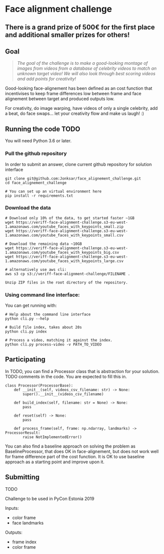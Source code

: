 # Face alignment challenge

## There is a grand prize of 500€ for the first place and additional smaller prizes for others!

## Goal
> *The goal of the challenge is to make a good-looking montage of images from videos from a database of celebrity videos to match an unknown target video! We will also look through best scoring videos and add points for creativity!*

Good-looking face-alignement has been defined as an cost function that incentivises to keep frame differences low between frame and face alignement between target and produced outputs low.

For creativity, do image warping, have videos of only a single celebrity, add a beat, do face swaps... let your creativity flow and make us laugh! :)


## Running the code TODO

You will need Python 3.6 or later.

### Pull the github repository
In order to submit an answer, clone current github repository for solution interface
```
git clone git@github.com:Jonksar/face_alignement_challenge.git
cd face_alignement_challenge

# You can set up an virtual environment here
pip install -r requirements.txt
```
### Download the data
```
# Download only 10% of the data, to get started faster ~1GB
wget https://veriff-face-alignment-challenge.s3-eu-west-1.amazonaws.com/youtube_faces_with_keypoints_small.zip
wget https://veriff-face-alignment-challenge.s3-eu-west-1.amazonaws.com/youtube_faces_with_keypoints_small.csv

# Download the remaining data ~10GB
wget https://veriff-face-alignment-challenge.s3-eu-west-1.amazonaws.com/youtube_faces_with_keypoints_big.csv
wget https://veriff-face-alignment-challenge.s3-eu-west-1.amazonaws.com/youtube_faces_with_keypoints_large.csv

# alternatively use aws cli:
aws s3 cp s3://veriff-face-alignment-challenge/FILENAME .

Unzip ZIP files in the root directory of the repository.
```

### Using command line interface:

You can get running with:
```
# Help about the command line interface
python cli.py --help

# Build file index, takes about 20s
python cli.py index 

# Process a video, matching it against the index.
python cli.py process-video -v PATH_TO_VIDEO
```

## Participating
In TODO, you can find a Processor class that is abstraction for your solution. TODO comments in the code. You are expected to fill this in.
```
class Processor(ProcessorBase):
    def __init__(self, videos_csv_filename: str) -> None:
        super().__init__(videos_csv_filename)

    def build_index(self, filename: str = None) -> None:
        pass
    
    def reset(self) -> None:
        pass

    def process_frame(self, frame: np.ndarray, landmarks) -> ProcessorResult:
        raise NotImplementedError()
```

You can also find a baseline approach on solving the problem as BaselineProcessor, that does OK in face-alignement, but does not work well for frame difference part of the cost function. It is OK to use baseline approach as a starting point and improve upon it.

## Submitting
TODO 

Challenge to be used in PyCon Estonia 2019


Inputs:

- color frame
- face landmarks

Outputs:

- frame index
- color frame
